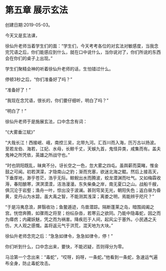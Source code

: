 # 第五章 展示玄法

创建日期:2019-05-03。

今天又是玄法课，

徐仙升老师当着学生们的面：“学生们，今天考考各位的对玄法对敏感度，当我念完咒语之后，你们能感应到什么，就在口中说什么，当你说对了，你们所说的东西会在你们的桌子上出现。”

学生们聚精会神的听着徐仙升老师的话，生怕错过什么。

停顿3秒之后，“你们准备好了吗？”

“准备好了！”

“我现在念咒语，很长的，你们要仔细听，明白了吗？”

“明白了！”

徐仙升老师于是施展玄法，口中念念有词：

“《大雾垂江赋》”

“大哉长江！西接岷、峨，南控三吴，北带九河。汇百川而入海，历万古以扬波。至若龙伯、海若，江妃、水母，长鲸千丈，天蜈九首，鬼怪异类，咸集而有。盖夫鬼神之所凭依，英雄之所战守也。”

“时也阴阳既乱，昧爽不分。讶长空之一色，忽大雾之四屯。虽舆薪而莫睹，惟金鼓之可闻。初若溟濛，才隐南山之豹；渐而充塞，欲迷北海之鲲。然后上接高天，下垂厚地，渺乎苍茫，浩乎无际。鲸鲵出水而腾波，蛟龙潜渊而吐气。又如梅霖收溽，春阳酿寒，溟溟漠漠，洁浩漫漫。东失柴桑之岸，南无夏口之山。战船千艘，俱沉沦于岩壑；渔舟一叶，惊出没于波澜。甚则穹吴无光，朝阳失色；返白昼为昏黄，变丹山为水碧。虽大禹之智，不能测其浅深；离娄之明，焉能辨乎咫尺？”

“于是冯夷息浪，屏翳收功；鱼鳖遁迹，鸟兽潜踪。隔断蓬莱之岛，暗围阊阖之宫。恍惚奔腾，如骤雨之将至；纷纭杂沓，若寒云之欲同。乃能中隐毒蛇，因之而为瘴疠；内藏妖魅，凭之而为祸害。降疾厄于人间，起风尘于塞外。小民遇之夭伤，大人观之感慨。盖将返元气于洪荒，混天地为大块。”

徐仙升老师念完之后：“急急如律令，急急如律令，停！”

你们听到什么，口中念出来，要快，不能迟疑，否则得分为零。

马洽第一个念出来：“毒蛇”，“哎呀，妈呀，一条蛇。”他看到一条蛇，急速运气遍布全身，防止毒蛇攻击。